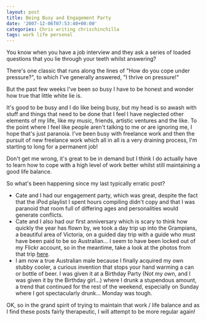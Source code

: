 ```yaml
---
layout: post
title: Being Busy and Engagement Party
date: '2007-12-06T07:53:40+00:00'
categories: Chris writing chrischinchilla
tags: work life personal
---
```


You know when you have a job interview and they ask a series of loaded questions that you lie through your teeth whilst answering?

There's one classic that runs along the lines of "How do you cope under pressure?", to which I've generally answered, "I thrive on pressure!"

But the past few weeks I've been so busy I have to be honest and wonder how true that little white lie is.

It's good to be busy and I do like being busy, but my head is so awash with stuff and things that need to be done that I feel I have neglected other elements of my life, like my music, friends, artistic ventures and the like. To the point where I feel like people aren't talking to me or are ignoring me, I hope that's just paranoia. I've been busy with freelance work and then the pursuit of new freelance work which all in all is a very draining process, I'm starting to long for a permanent job!

Don't get me wrong, it's great to be in demand but I think I do actually have to learn how to cope with a high level of work better whilst still maintaining a good life balance.

So what's been happening since my last typically erratic post?

  - Cate and I had our engagement party, which was great, despite the fact that the iPod playlist I spent hours compiling didn't copy and that I was paranoid that room full of differing ages and personalities would generate conflicts.
  - Cate and I also had our first anniversary which is scary to think how quickly the year has flown by, we took a day trip up into the Grampians, a beautiful area of Victoria, on a guided day trip with a guide who must have been paid to be so Australian... I seem to have been locked out of my Flickr account, so in the meantime, take a look at the photos from that trip [here](http://www.facebook.com/album.php?aid=70959&id=601440566).
- I am now a true Australian male because I finally acquired my own stubby cooler, a curious invention that stops your hand warming a can or bottle of beer. I was given it at a Birthday Party (Not my own, and I was given it by the Birthday girl...) where I drunk a stupendous amount, a trend that continued for the rest of the weekend, especially on Sunday where I got spectacularly drunk... Monday was tough.

OK, so in the grand spirit of trying to maintain that work / life balance and as I find these posts fairly therapeutic, I will attempt to be more regular again!
